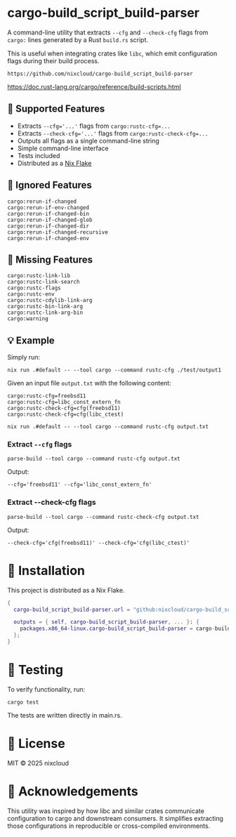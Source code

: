 # cargo-build_script_build-parser

A command-line utility that extracts `--cfg` and `--check-cfg` flags from `cargo:` lines generated by a Rust `build.rs` script.

This is useful when integrating crates like `libc`, which emit configuration flags during their build process. 

    https://github.com/nixcloud/cargo-build_script_build-parser

<https://doc.rust-lang.org/cargo/reference/build-scripts.html>

## 🔧 Supported Features

- Extracts `--cfg='...'` flags from `cargo:rustc-cfg=...`
- Extracts `--check-cfg='...'` flags from `cargo:rustc-check-cfg=...`
- Outputs all flags as a single command-line string
- Simple command-line interface
- Tests included
- Distributed as a [Nix Flake](#flake-usage)

## 🔧 Ignored Features

    cargo:rerun-if-changed
    cargo:rerun-if-env-changed
    cargo:rerun-if-changed-bin
    cargo:rerun-if-changed-glob
    cargo:rerun-if-changed-dir
    cargo:rerun-if-changed-recursive
    cargo:rerun-if-changed-env

## 🔧 Missing Features

    cargo:rustc-link-lib
    cargo:rustc-link-search
    cargo:rustc-flags
    cargo:rustc-env
    cargo:rustc-cdylib-link-arg
    cargo:rustc-bin-link-arg
    cargo:rustc-link-arg-bin
    cargo:warning

## 💡 Example

Simply run:

    nix run .#default -- --tool cargo --command rustc-cfg ./test/output1

Given an input file `output.txt` with the following content:

    cargo:rustc-cfg=freebsd11
    cargo:rustc-cfg=libc_const_extern_fn
    cargo:rustc-check-cfg=cfg(freebsd11)
    cargo:rustc-check-cfg=cfg(libc_ctest)

    nix run .#default -- --tool cargo --command rustc-cfg output.txt

### Extract `--cfg` flags

    parse-build --tool cargo --command rustc-cfg output.txt

Output:

    --cfg='freebsd11' --cfg='libc_const_extern_fn'

### Extract --check-cfg flags

    parse-build --tool cargo --command rustc-check-cfg output.txt

Output:

    --check-cfg='cfg(freebsd11)' --check-cfg='cfg(libc_ctest)'

# 🚀 Installation

This project is distributed as a Nix Flake.

```nix
{
  cargo-build_script_build-parser.url = "github:nixcloud/cargo-build_script_build-parser";

  outputs = { self, cargo-build_script_build-parser, ... }: {
    packages.x86_64-linux.cargo-build_script_build-parser = cargo-build_script_build-parser.packages.x86_64-linux.default;
  };
}
```

# 🧪 Testing

To verify functionality, run:

    cargo test

The tests are written directly in main.rs.

# 📄 License

MIT © 2025 nixcloud

# 🙏 Acknowledgements

This utility was inspired by how libc and similar crates communicate configuration to cargo and downstream consumers. It simplifies extracting those configurations in reproducible or cross-compiled environments.
